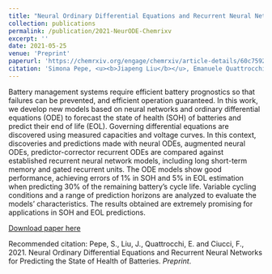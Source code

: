 ```yaml
---
title: "Neural Ordinary Differential Equations and Recurrent Neural Networks for Predicting the State of Health of Batteries"
collection: publications
permalink: /publication/2021-NeurODE-Chemrixv
excerpt: ''
date: 2021-05-25
venue: 'Preprint'
paperurl: 'https://chemrxiv.org/engage/chemrxiv/article-details/60c75921469df42df3f457fb'
citation: 'Simona Pepe, <u><b>Jiapeng Liu</b></u>, Emanuele Quattrocchi, Francesco Ciucci*. (2021). &quot;Neural Ordinary Differential Equations and Recurrent Neural Networks for Predicting the State of Health of Batteries.&quot; <i><b>Preprint</b></i>.'
---
```

Battery management systems require efficient battery prognostics so that failures can be prevented, and efficient operation guaranteed. In this work, we develop new models based on neural networks and ordinary differential equations (ODE) to forecast the state of health (SOH) of batteries and predict their end of life (EOL). Governing differential equations are discovered using measured capacities and voltage curves. In this context, discoveries and predictions made with neural ODEs, augmented neural ODEs, predictor-corrector recurrent ODEs are compared against established recurrent neural network models, including long short-term memory and gated recurrent units. The ODE models show good performance, achieving errors of 1% in SOH and 5% in EOL estimation when predicting 30% of the remaining battery’s cycle life. Variable cycling conditions and a range of prediction horizons are analyzed to evaluate the models’ characteristics. The results obtained are extremely promising for applications in SOH and EOL predictions.

[Download paper here](http://jiapeng-liu.github.io/files/Pepe_2021_NeurODE.pdf)

Recommended citation: Pepe, S., Liu, J., Quattrocchi, E. and Ciucci, F., 2021. Neural Ordinary Differential Equations and Recurrent Neural Networks for Predicting the State of Health of Batteries. <i>Preprint</i>.

